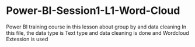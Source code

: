 # Power-BI-Session1-L1-Word-Cloud
Power BI training course in this lesson about group by and data cleaning 
In this file, the data type is Text type and data cleaning is done and Wordcloud Extession is used
